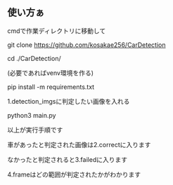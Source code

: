 ## 使い方ぁ

cmdで作業ディレクトリに移動して

git clone https://github.com/kosakae256/CarDetection

cd ./CarDetection/

(必要であればvenv環境を作る)

pip install -m requirements.txt



1.detection_imgsに判定したい画像を入れる

python3 main.py

以上が実行手順です



車があったと判定された画像は2.correctに入ります

なかったと判定されると3.failedに入ります

4.frameはどの範囲が判定されたかがわかります
